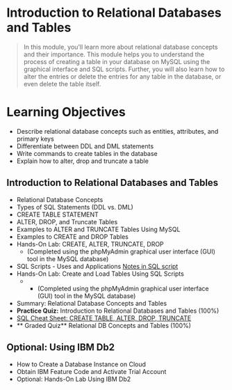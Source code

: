 # Introduction to Relational Databases and Tables
> In this module, you’ll learn more about relational database concepts and their importance. This module helps you to understand the process of creating a table in your database on MySQL using the graphical interface and SQL scripts. Further, you will also learn how to alter the entries or delete the entries for any table in the database, or even delete the table itself.
# Learning Objectives
- Describe relational database concepts such as entities, attributes, and primary keys
- Differentiate between DDL and DML statements
- Write commands to create tables in the database
- Explain how to alter, drop and truncate a table
## Introduction to Relational Databases and Tables
- Relational Database Concepts
- Types of SQL Statements (DDL vs. DML)
- CREATE TABLE STATEMENT
- ALTER, DROP, and Truncate Tables
- Examples to ALTER and TRUNCATE Tables Using MySQL
- Examples to CREATE and DROP Tables
- Hands-On Lab: CREATE, ALTER, TRUNCATE, DROP
    - (Completed using the phpMyAdmin graphical user interface (GUI) tool in the MySQL database)
- SQL Scripts - Uses and Applications [Notes in SQL script](https://github.com/KailaniBailey/IBM-Data-Science-Professional-Certificate/blob/main/06.%20Databases%20and%20SQL%20for%20Data%20Science%20with%20Python/Week%202:%20Introduction%20to%20Relational%20Databses%20and%20Tables/Sample-Script.sql)
- Hands-On Lab: Create and Load Tables Using SQL Scripts
    - - (Completed using the phpMyAdmin graphical user interface (GUI) tool in the MySQL database)
- Summary: Relational Database Concepts and Tables
- **Practice Quiz:** Introduction to Relational Databases and Tables (100%)
- [SQL Cheat Sheet: CREATE TABLE, ALTER, DROP, TRUNCATE](https://github.com/KailaniBailey/IBM-Data-Science-Professional-Certificate/blob/main/06.%20Databases%20and%20SQL%20for%20Data%20Science%20with%20Python/Week%202%3A%20Introduction%20to%20Relational%20Databses%20and%20Tables/SQL-Cheat-Sheet-Week2.pdf)
- ** Graded Quiz** Relational DB Concepts and Tables (100%)
## Optional: Using IBM Db2
- How to Create a Database Instance on Cloud
- Obtain IBM Feature Code and Activate Trial Account
- Optional: Hands-On Lab Using IBM Db2
